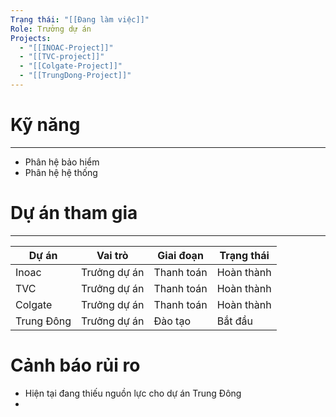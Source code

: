 ```yaml
---
Trạng thái: "[[Đang làm việc]]"
Role: Trưởng dự án
Projects:
  - "[[INOAC-Project]]"
  - "[[TVC-project]]"
  - "[[Colgate-Project]]"
  - "[[TrungDong-Project]]"
---
```


# Kỹ năng
---
- Phân hệ bảo hiểm
- Phân hệ hệ thống


# Dự án tham gia
---

| Dự án      | Vai trò      | Giai đoạn  | Trạng thái |
| ---------- | ------------ | ---------- | ---------- |
| Inoac      | Trưởng dự án | Thanh toán | Hoàn thành |
| TVC        | Trưởng dự án | Thanh toán | Hoàn thành |
| Colgate    | Trưởng dự án | Thanh toán | Hoàn thành |
| Trung Đông | Trưởng dự án | Đào tạo    | Bắt đầu    |
# Cảnh báo rủi ro
- Hiện tại đang thiếu nguồn lực cho dự án Trung Đông
- 
